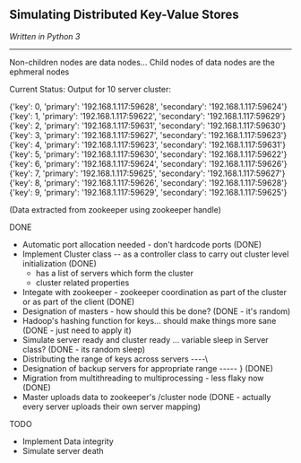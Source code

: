 ## Simulating Distributed Key-Value Stores
_Written in Python 3_
***

Non-children nodes are data nodes...
Child nodes of data nodes are the ephmeral nodes

Current Status:
Output for 10 server cluster:

{'key': 0,
 'primary': '192.168.1.117:59628',
 'secondary': '192.168.1.117:59624'}
{'key': 1,
 'primary': '192.168.1.117:59622',
 'secondary': '192.168.1.117:59629'}
{'key': 2,
 'primary': '192.168.1.117:59631',
 'secondary': '192.168.1.117:59630'}
{'key': 3,
 'primary': '192.168.1.117:59627',
 'secondary': '192.168.1.117:59623'}
{'key': 4,
 'primary': '192.168.1.117:59623',
 'secondary': '192.168.1.117:59631'}
{'key': 5,
 'primary': '192.168.1.117:59630',
 'secondary': '192.168.1.117:59622'}
{'key': 6,
 'primary': '192.168.1.117:59624',
 'secondary': '192.168.1.117:59626'}
{'key': 7,
 'primary': '192.168.1.117:59625',
 'secondary': '192.168.1.117:59627'}
{'key': 8,
 'primary': '192.168.1.117:59626',
 'secondary': '192.168.1.117:59628'}
{'key': 9,
 'primary': '192.168.1.117:59629',
 'secondary': '192.168.1.117:59625'}

(Data extracted from zookeeper using zookeeper handle)

DONE
* Automatic port allocation needed - don't hardcode ports (DONE)
* Implement Cluster class -- as a controller class to carry out cluster level initialization (DONE)
    * has a list of servers which form the cluster 
    * cluster related properties 
* Integate with zookeeper - zookeeper coordination as part of the cluster or as part of the client (DONE)
* Designation of masters - how should this be done? (DONE - it's random)
* Hadoop's hashing function for keys... should make things more sane (DONE - just need to apply it)
* Simulate server ready and cluster ready ... variable sleep in Server class? (DONE - its random sleep)
* Distributing the range of keys across servers  		----\
* Designation of backup servers for appropriate range	----- } (DONE) 
* Migration from multithreading to multiprocessing - less flaky now (DONE)
* Master uploads data to zookeeper's /cluster node  (DONE - actually every server uploads their own server mapping)

TODO
* Implement Data integrity
* Simulate server death
